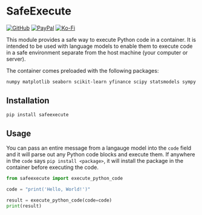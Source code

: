 # SafeExecute

[![GitHub](https://img.shields.io/badge/GitHub-Sponsor%20Josh%20XT-blue?logo=github&style=plastic)](https://github.com/sponsors/Josh-XT) [![PayPal](https://img.shields.io/badge/PayPal-Sponsor%20Josh%20XT-blue.svg?logo=paypal&style=plastic)](https://paypal.me/joshxt) [![Ko-Fi](https://img.shields.io/badge/Kofi-Sponsor%20Josh%20XT-blue.svg?logo=kofi&style=plastic)](https://ko-fi.com/joshxt)

This module provides a safe way to execute Python code in a container. It is intended to be used with language models to enable them to execute code in a safe environment separate from the host machine (your computer or server).

The container comes preloaded with the following packages:

```bash
numpy matplotlib seaborn scikit-learn yfinance scipy statsmodels sympy bokeh plotly dash networkx pyvis pandas
```

## Installation

```bash
pip install safeexecute
```

## Usage

You can pass an entire message from a langauge model into the `code` field and it will parse out any Python code blocks and execute them.  If anywhere in the `code` says `pip install <package>`, it will install the package in the container before executing the code.

```python
from safeexecute import execute_python_code

code = "print('Hello, World!')"

result = execute_python_code(code=code)
print(result)
```
